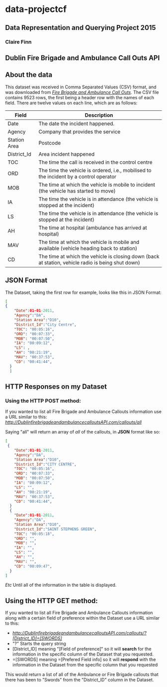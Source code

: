 # data-projectcf
## Data Representation and Querying Project 2015
### Claire Finn
## Dublin Fire Brigade and Ambulance Call Outs API

## About the data
This dataset was received in Comma Separated Values (CSV) format, and was downloaded from [*Fire Brigade and Ambulance Call Outs*](https://data.gov.ie/dataset/fire-brigade-and-ambulance-call-outs).
The CSV file contains 9523 rows, the first being a header row with the names of each field.
There are twelve values on each line, which are as follows:

Field| Description
------------ | -------------
Date| The date the incident happened.
Agency| Company that provides the service
Station Area| Postcode
District_Id | Area incident happened
TOC| The time the call is received in the control centre
ORD| The time the vehicle is ordered, i.e., mobilised to the incident by a control operator
MOB| The time at which the vehicle is mobile to incident (the vehicle has started to move) 
IA|  The time the vehicle is in attendance (the vehicle is stopped at the incident) 
LS|  The time the vehicle is in attendance (the vehicle is stopped at the incident) 
AH|The time at hospital (ambulance has arrived at hospital) 
MAV|The time at which the vehicle is mobile and available (vehicle heading back to station)
CD|The time at which the vehicle is closing down (back at station, vehicle radio is being shut down)

## JSON Format
The Dataset, taking the first row for example, looks like this in JSON Format:

```json
[
{
    "Date":01-01-2011,
    "Agency":"DA",
    "Station Area":"D10",
    "District_Id":"City Centre",
    "TOC": "00:05:16",
    "ORD": "00:07:33",
    "MOB": "00:07:50",
    "IA": "00:09:12",
    "LS": ,
    "AH": "00:21:19",
    "MAV": "00:37:53",
    "CD": "00:41:44",
  }
  ]
```
## HTTP Responses on my Dataset
### Using the HTTP POST method:

If you wanted to list all Fire Brigade and Ambulance Callouts information use a URL similar to this:
*http://DublinfirebrigadeandambulancecalloutsAPI.com/callouts/all*

Saying "all" will return an array of *all* of the callouts, in **JSON** format like so:

```json
[
 {
    "Date":01-01-2011,
    "Agency":"DA",
    "Station Area":"D10",
    "District_Id":"CITY CENTRE",
    "TOC": "00:05:16",
    "ORD": "00:07:33",
    "MOB": "00:07:50",
    "IA": "00:09:12",
    "LS": "",
    "AH": "00:21:19",
    "MAV": "00:37:53",
    "CD": "00:41:44",
  }
  {
    "Date":01-01-2011,
    "Agency":"DA",
    "Station Area":"D10",
    "District_Id":"SAINT STEPHENS GREEN",
    "TOC": "00:05:18",
    "ORD": "",
    "MOB": "",
    "IA": "",
    "LS": "",
    "AH": "",
    "MAV": "",
    "CD": "00:09:47",
  }
]
```
*Etc* Until all of the information in the table is displayed.

## Using the HTTP GET method:
If you wanted to list all Fire Brigade and Ambulance Callouts information along with a certain field of preference within the Dataset use a URL similar to this:
- *http://DublinfirebrigadeandambulancecalloutsAPI.com/callouts/?[District_ID]=[SWORDS]*
- "?" Starts the query string
- [District_ID] meaning "[Field of preference]" so it will **search** for the information in the specific column of the Dataset that you requested.
- =[SWORDS] meaning =[Prefered Field info] so it will **respond** with the information in the Dataset from the specific column that you requested

This would return a list of all of the Ambulance or Fire Brigade callouts that there has been to "Swords" from the "District_ID" column in the Dataset.
